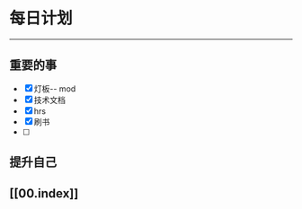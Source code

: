 
# 每日计划
---
## 重要的事

- [x]  灯板-- mod
- [x]  技术文档
- [x]  hrs
- [x]  刷书
- [ ] 




## 提升自己

  



## [[00.index]]











